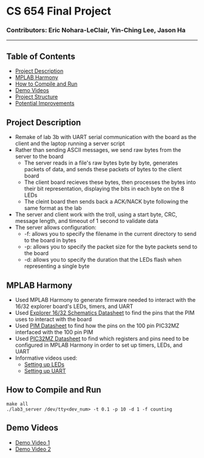 # CS 654 Final Project

### Contributors: Eric Nohara-LeClair, Yin-Ching Lee, Jason Ha

---

## Table of Contents

- [Project Description](#project-description)
- [MPLAB Harmony](#mplab-harmony)
- [How to Compile and Run](#how-to-compile-and-run)
- [Demo Videos](#demo-videos)
- [Project Structure](#project-structure)
- [Potential Improvements](#potential-improvements)

## Project Description

- Remake of lab 3b with UART serial communication with the board as the client and the laptop running a server script
- Rather than sending ASCII messages, we send raw bytes from the server to the board
  - The server reads in a file's raw bytes byte by byte, generates packets of data, and sends these packets of bytes to the client board
  - The client board recieves these bytes, then processes the bytes into their bit representation, displaying the bits in each byte on the 8 LEDs
  - The cleint board then sends back a ACK/NACK byte following the same format as the lab
- The server and client work with the troll, using a start byte, CRC, message length, and timeout of 1 second to validate data
- The server allows configuration:
  - -f: allows you to specify the filename in the current directory to send to the board in bytes
  - -p: allows you to specify the packet size for the byte packets send to the board
  - -d: allows you to specify the duration that the LEDs flash when representing a single byte

## MPLAB Harmony

- Used MPLAB Harmony to generate firmware needed to interact with the 16/32 explorer board's LEDs, timers, and UART
- Used [Explorer 16/32 Schematics Datasheet](https://ww1.microchip.com/downloads/aemDocuments/documents/OTH/ProductDocuments/BoardDesignFiles/Explorer_16_32_Schematics_R6_3.pdf) to find the pins that the PIM uses to interact with the board
- Used [PIM Datasheet](https://ww1.microchip.com/downloads/aemDocuments/documents/OTH/ProductDocuments/Brochures/50002359A.pdf) to find how the pins on the 100 pin PIC32MZ interfaced with the 100 pin PIM
- Used [PIC32MZ Datasheet](https://www.mouser.com/datasheet/2/268/PIC32MZ_Embedded_Connectivity_with_Floating_Point_-3314567.pdf) to find which registers and pins need to be configured in MPLAB Harmony in order to set up timers, LEDs, and UART
- Informative videos used:
  - [Setting up LEDs](https://www.youtube.com/watch?v=dZkVQvZ6C1s&ab_channel=Nezbrun)
  - [Setting up UART](https://www.youtube.com/watch?v=k_dsdO2kWgg&t=87s&ab_channel=Nezbrun)

## How to Compile and Run

```
make all
./lab3_server /dev/tty<dev_num> -t 0.1 -p 10 -d 1 -f counting
```

## Demo Videos

- [Demo Video 1](./assets/demo1.MOV)
- [Demo Video 2](./assets/demo2.MOV)
